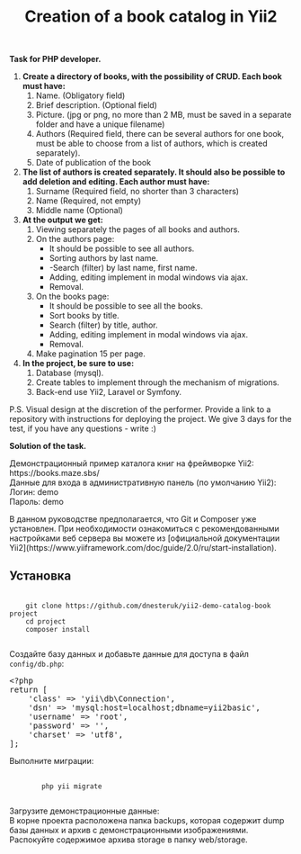 <p align="center">
    <h1 align="center">Creation of a book catalog in Yii2</h1>
    <br>
</p>

<p><strong>Task for PHP developer.</strong></p>
<p>  
<ol>
			<li> <strong>Create a directory of books, with the possibility of CRUD. Each book must have:</strong>
				<ol>
					<li>Name. (Obligatory field)</li>
					<li>Brief description. (Optional field)</li>
					<li>Picture. (jpg or png, no more than 2 MB, must be saved in a separate folder and have a unique filename)</li>
					<li>Authors (Required field, there can be several authors for one book, must be able to choose from a list of authors, which is created separately).</li>
					<li>Date of publication of the book</li>
				</ol>
			</li>
			<li> <strong>The list of authors is created separately. It should also be possible to add deletion and editing. Each author must have:</strong>
				<ol>
					<li>Surname (Required field, no shorter than 3 characters)</li>
					<li>Name (Required, not empty)</li>
					<li>Middle name (Optional)</li>
				</ol>
			</li>
			<li> <strong>At the output we get:</strong>
				<ol>
					<li>Viewing separately the pages of all books and authors.</li>
					<li>On the authors page:
						<ul>
							<li>It should be possible to see all authors.</li>
							<li>Sorting authors by last name.</li>
							<li>-Search (filter) by last name, first name.</li>
							<li>Adding, editing implement in modal windows via ajax.</li>
							<li>Removal.</li>
						</ul>
					</li>
					<li>On the books page:
						<ul>
							<li>It should be possible to see all the books.</li>
							<li>Sort books by title.</li>
							<li>Search (filter) by title, author.</li>
							<li>Adding, editing implement in modal windows via ajax.</li>
							<li>Removal.</li>
						</ul>
					</li>
					<li>Make pagination 15 per page.</li>
				</ol>
			</li>
			<li> <strong>In the project, be sure to use:</strong>
				<ol>
					<li>Database (mysql).</li>
					<li>Create tables to implement through the mechanism of migrations.</li>
					<li>Back-end use Yii2, Laravel or Symfony.</li>
				</ol>
			</li>
		</ol>
P.S. Visual design at the discretion of the performer. Provide a link to a repository with instructions for deploying the project. We give 3 days for the test, if you have any questions - write :)
</p>

<p><strong>Solution of the task.</strong></p>

<p>Демонстрационный пример каталога книг на фреймворке Yii2:<br>
    https://books.maze.sbs/<br>
    Данные для входа в административную панель (по умолчанию Yii2):<br>
    Логин: demo <br>
    Пароль: demo
</p>

<p> В данном руководстве предполагается, что Git и Composer уже установлен. При необходимости ознакомиться с рекомендованными настройками веб сервера вы можете из [официальной документации Yii2](https://www.yiiframework.com/doc/guide/2.0/ru/start-installation).</p>

Установка
------------

<pre>
    <code>
    git clone https://github.com/dnesteruk/yii2-demo-catalog-book project
    cd project
    composer install
    </code>
</pre>

<p>Создайте базу данных и добавьте данные для доступа в файл <code>config/db.php</code>:</p>
<div class="highlight highlight-text-html-php"><pre><span class="pl-ent">&lt;?php</span>
<span class="pl-k">return</span> [
    <span class="pl-s">'class'</span> =&gt; <span class="pl-s">'yii\db\Connection'</span>,
    <span class="pl-s">'dsn'</span> =&gt; <span class="pl-s">'mysql:host=localhost;dbname=yii2basic'</span>,
    <span class="pl-s">'username'</span> =&gt; <span class="pl-s">'root'</span>,
    <span class="pl-s">'password'</span> =&gt; <span class="pl-s">''</span>,
    <span class="pl-s">'charset'</span> =&gt; <span class="pl-s">'utf8'</span>,
];</pre></div>

<p> Выполните миграции: </p>
<pre>
    <code>
        php yii migrate
    </code>
</pre>
<p>
    Загрузите демонстрационные данные: <br>
    В корне проекта расположена папка backups, которая содержит dump базы данных и архив с демонстрационными изображениями. Распокуйте содержимое архива storage в папку web/storage.</p>
